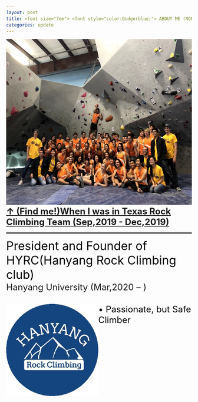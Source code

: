 ```yaml
---
layout: post
title: <font size="7em"> <font style="color:Dodgerblue;"> ABOUT ME (NONACADEMIC) </font></font>
categories: update
---
```

<img src="/images/fulls/TRC.jpg" class="image-img" width="600" height="450">
<font size="5em"><b><u> ↑ (Find me!)When I was in Texas Rock Climbing Team (Sep,2019 - Dec,2019)</u><br></b></font>
<hr style="height:3px">




<h><font size="6em" style="color:black;">
President and Founder of HYRC(Hanyang Rock Climbing club) <br>
</font> <font size="5em"> Hanyang University (Mar,2020 – )
</font><br><br></h>
<div style="float:left;">
<img src="/images/fulls/HYRC.jpg" class="image-img" width="250" height="250">
</div>

<font size="5em" style="color:black;">
• Passionate, but Safe Climber
</font>
<br><br><br><br><br><br><br><br>
